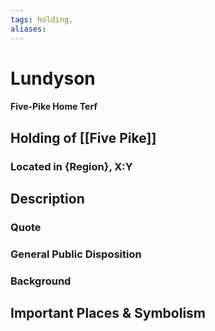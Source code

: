 ```yaml
---
tags: holding,
aliases:
---
```

# Lundyson
#### Five-Pike Home Terf
## Holding of [[Five Pike]]
### Located in {Region}, X:Y
## Description
### Quote

### General Public Disposition

### Background
## Important Places & Symbolism


